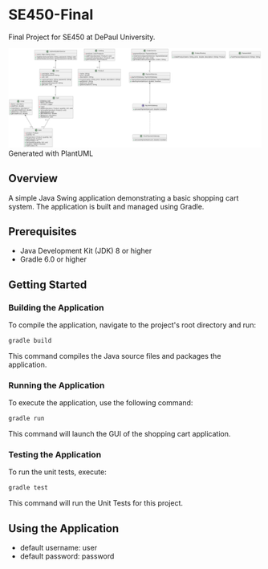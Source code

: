 # SE450-Final
Final Project for SE450 at DePaul University.

![Class Diagram](plantuml.png)
Generated with PlantUML

## Overview

A simple Java Swing application demonstrating a basic shopping cart system. The application is built and managed using Gradle.

## Prerequisites

- Java Development Kit (JDK) 8 or higher
- Gradle 6.0 or higher

## Getting Started

### Building the Application

To compile the application, navigate to the project's root directory and run:

```bash
gradle build
```

This command compiles the Java source files and packages the application.

### Running the Application

To execute the application, use the following command:

```bash
gradle run
```

This command will launch the GUI of the shopping cart application.

### Testing the Application

To run the unit tests, execute:

```bash
gradle test
```

This command will run the Unit Tests for this project.

## Using the Application
 - default username: user
 - default password: password
